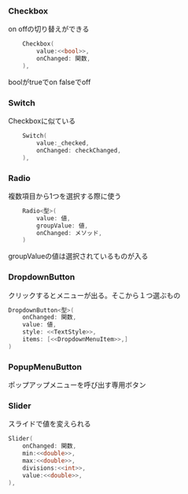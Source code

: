 ### Checkbox
on offの切り替えができる

```c++
    Checkbox(
        value:<<bool>>,
        onChanged: 関数,
    ),
```

boolがtrueでon falseでoff

### Switch
Checkboxに似ている
```c++
    Switch(
        value:_checked,
        onChanged: checkChanged,
    ),
```

### Radio
複数項目から1つを選択する際に使う

```c++
    Radio<型>(
        value: 値,
        groupValue: 値,
        onChanged: メソッド,
    )
```

groupValueの値は選択されているものが入る

### DropdownButton
クリックするとメニューが出る。そこから１つ選ぶもの

```c++
DropdownButton<型>(
    onChanged: 関数,
    value: 値,
    style: <<TextStyle>>,
    items: [<<DropdownMenuItem>>,]
)
```

### PopupMenuButton
ポップアップメニューを呼び出す専用ボタン  

### Slider
スライドで値を変えられる

```c++
Slider(
    onChanged: 関数,
    min:<<double>>,
    max:<<double>>,
    divisions:<<int>>,
    value:<<double>>,
),
```



